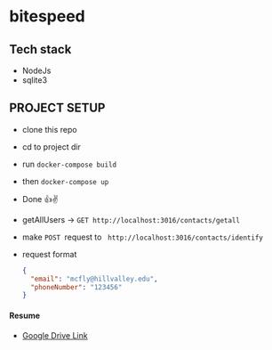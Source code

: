 # bitespeed

## **Tech stack**

* NodeJs
* sqlite3

## **PROJECT SETUP**

* clone this repo
* cd to project dir
* run `docker-compose build`
* then `docker-compose up `
* Done 👍✌
* getAllUsers -> `GET http://localhost:3016/contacts/getall`
* make `POST `request to ` http://localhost:3016/contacts/identify`
* request format

  ```json
  {
  	"email": "mcfly@hillvalley.edu",
  	"phoneNumber": "123456"
  }
  ```

#### Resume 

* [Google Drive Link](https://drive.google.com/file/d/1UnQZlTWhNd-wbxgd-SaLMdBV1k8DASUI/view?usp=sharing)

